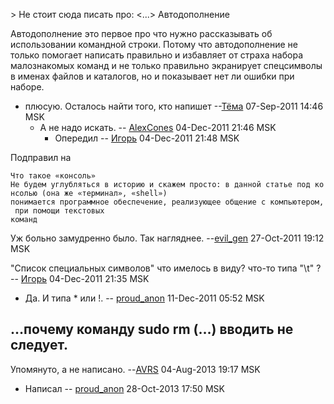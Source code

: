 \> Не стоит сюда писать про: \<...\> Автодополнение

Автодополнение это первое про что нужно рассказывать об использовании
командной строки. Потому что автодополнение не только помогает
написать правильно и избавляет от страха набора малознакомых
команд и не только правильно экранирует спецсимволы в именах файлов
и каталогов, но и показывает нет ли ошибки при наборе.

  - плюсую. Осталось найти того, кто напишет
    --[Тёма](User:JB "wikilink") 07-Sep-2011 14:46 MSK
      - А не надо искать. -- [AlexCones](User:AlexCones "wikilink")
        04-Dec-2011 21:46 MSK
          - Опередил -- [Игорь](User:papochka "wikilink") 04-Dec-2011
            21:48 MSK

Подправил на

`Что такое «консоль»`  
`Не будем углубляться в историю и скажем просто: в данной статье под консолью (она же «терминал», «shell») `  
`понимается программное обеспечение, реализующее общение с компьютером, при помощи текстовых `  
`команд`

Уж больно замудренно было. Так нагляднее.
--[evil\_gen](User:darkshvein "wikilink") 27-Oct-2011 19:12 MSK

"Список специальных символов" что имелось в виду? что-то типа "\\t" ? --
[Игорь](User:papochka "wikilink") 04-Dec-2011 21:35 MSK

  - Да. И типа \* или \!. -- [proud\_anon](User:proud_anon "wikilink")
    11-Dec-2011 05:52 MSK

## …почему команду sudo rm (…) вводить не следует.

Упомянуто, а не написано. --[AVRS](User:AVRS "wikilink") 04-Aug-2013
19:17 MSK

  - Написал -- [proud\_anon](User:proud_anon "wikilink") 28-Oct-2013
    17:50 MSK

